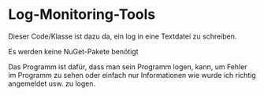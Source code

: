 # Log-Monitoring-Tools
Dieser Code/Klasse ist dazu da, ein log in eine Textdatei zu schreiben.

Es werden keine NuGet-Pakete benötigt

Das Programm ist dafür, dass man sein Programm logen, kann, um Fehler im Programm zu sehen oder einfach nur Informationen wie wurde ich richtig angemeldet usw. zu logen.

